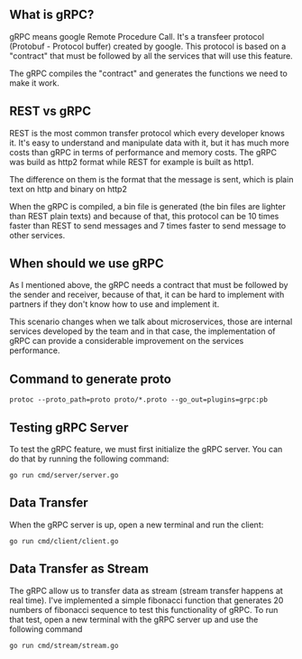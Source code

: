 ## What is gRPC?

gRPC means google Remote Procedure Call. It's a transfeer protocol (Protobuf - Protocol buffer) created by google. This protocol is based on a "contract" that must be followed by all the services that will use this feature.

The gRPC compiles the "contract" and generates the functions we need to make it work.

## REST vs gRPC

REST is the most common transfer protocol which every developer knows it. It's easy to understand and manipulate data with it, but it has much more costs than gRPC in terms of performance and memory costs.
The gRPC was build as http2 format while REST for example is built as http1. 

The difference on them is the format that the message is sent, which is plain text on http and binary on http2

When the gRPC is compiled, a bin file is generated (the bin files are lighter than REST plain texts) and because of that, this protocol can be 10 times faster than REST to send messages and 7 times faster to send message to other services.

## When should we use gRPC

As I mentioned above, the gRPC needs a contract that must be followed by the sender and receiver, because of that, it can be hard to implement with partners if they don't know how to use and implement it.

This scenario changes when we talk about microservices, those are internal services developed by the team and in that case, the implementation of gRPC can provide a considerable improvement on the services performance.

## Command to generate proto 
``
protoc --proto_path=proto proto/*.proto --go_out=plugins=grpc:pb
``

## Testing gRPC Server

To test the gRPC feature, we must first initialize the gRPC server. You can do that by running the following command:

``go run cmd/server/server.go``


## Data Transfer

When the gRPC server is up, open a new terminal and run the client:

``go run cmd/client/client.go``

## Data Transfer as Stream

The gRPC allow us to transfer data as stream (stream transfer happens at real time). I've implemented a simple fibonacci function that generates 20 numbers of fibonacci sequence to test this functionality of gRPC.
To run that test, open a new terminal with the gRPC server up and use the following command

``go run cmd/stream/stream.go``